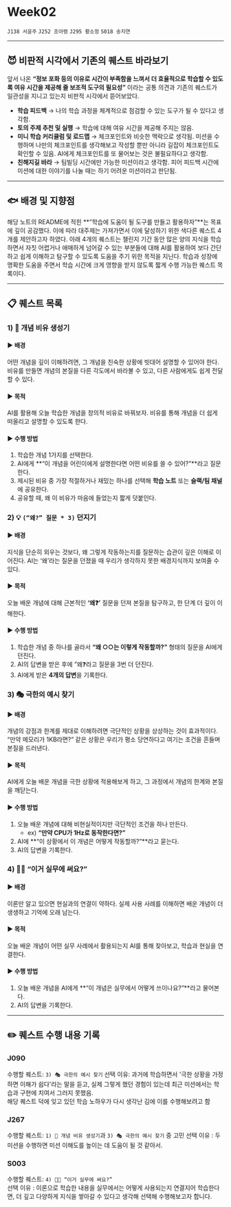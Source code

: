 # Week02

`J138 서윤주` `J252 조아령` `J295 황소정` `S018 송지연`

---
## 😈 비판적 시각에서 기존의 퀘스트 바라보기

앞서 나온 **“정보 포화 등의 이유로 시간이 부족함을 느껴서 더 효율적으로 학습할 수 있도록 여유 시간을 제공해 줄 보조적 도구의 필요성”** 이라는 공통 의견과 기존의 퀘스트가 일관성을 지니고 있는지 비판적 시각에서 뜯어보았다.

* **학습 피드백** → 나의 학습 과정을 체계적으로 점검할 수 있는 도구가 될 수 있다고 생각함.
* **토의 주제 추천 및 실행** → 학습에 대해 여유 시간을 제공해 주지는 않음.
* **미니 학습 커리큘럼 및 로드맵** → 체크포인트와 비슷한 맥락으로 생각됨. 미션을 수행하며 나만의 체크포인트를 생각해보고 작성할 뿐만 아니라 길잡이 체크포인트도 확인할 수 있음. AI에게 체크포인트를 또 물어보는 것은 불필요하다고 생각함.
* **친해지길 바라** → 팀빌딩 시간에만 가능한 미션이라고 생각함. 피어 피드백 시간에 미션에 대한 이야기를 나눌 때는 하기 어려운 미션이라고 판단됨.

---
## 🐟 배경 및 지향점
  해당 노트의 README에 적힌 **”학습에 도움이 될 도구를 만들고 활용하자”**는 목표에 깊이 공감했다. 이에 따라 대주제는 가져가면서 이에 달성하기 위한 색다른 퀘스트 4개를 제안하고자 하였다.
  아래 4개의 퀘스트는 챌린지 기간 동안 많은 양의 지식을 학습하면서 자칫 어렵거나 애매하게 넘어갈 수 있는 부분들에 대해 AI를 활용하여 보다 간단하고 쉽게 이해하고 탐구할 수 있도록 도움을 주기 위한 목적을 지닌다.
   학습과 성장에 명확한 도움을 주면서 학습 시간에 크게 영향을 받지 않도록 짧게 수행 가능한 퀘스트 목록이다.

---

## 📋 퀘스트 목록
### 1) 🎨 개념 비유 생성기
#### ▶︎ 배경
어떤 개념을 깊이 이해하려면, 그 개념을 친숙한 상황에 빗대어 설명할 수 있어야 한다. 비유를 만들면 개념의 본질을 다른 각도에서 바라볼 수 있고, 다른 사람에게도 쉽게 전달할 수 있다.
#### ▶︎ 목적
AI를 활용해 오늘 학습한 개념을 창의적 비유로 바꿔보자. 비유를 통해 개념을 더 쉽게 떠올리고 설명할 수 있도록 한다.
#### ▶︎ 수행 방법
1) 학습한 개념 1가지를 선택한다.
2) AI에게 **“이 개념을 어린이에게 설명한다면 어떤 비유를 쓸 수 있어?”**라고 질문한다.
3) 제시된 비유 중 가장 적절하거나 재밌는 하나를 선택해 **학습 노트** 또는 **슬랙/팀 채널**에 공유한다.
4) 공유할 때, 왜 이 비유가 마음에 들었는지 짧게 덧붙인다.

### 2) 💡 `(“왜?” 질문 * 3)` 던지기
#### ▶︎ 배경
지식을 단순히 외우는 것보다, 왜 그렇게 작동하는지를 질문하는 습관이 깊은 이해로 이어진다. AI는 ‘왜’라는 질문을 던졌을 때 우리가 생각하지 못한 배경지식까지 보여줄 수 있다.
#### ▶︎ 목적
오늘 배운 개념에 대해 근본적인 **‘왜❓’** 질문을 던져 본질을 탐구하고, 한 단계 더 깊이 이해한다.
#### ▶︎ 수행 방법
1) 학습한 개념 중 하나를 골라서 **“왜 ○○는 이렇게 작동할까?”** 형태의 질문을 AI에게 던진다.
2) AI의 답변을 받은 후에 ”왜❓라고 질문을 3번 더 던진다.
3) AI에게 받은 **4개의 답변**을 기록한다.

### 3) 🎭 극한의 예시 찾기
#### ▶︎ 배경
개념의 강점과 한계를 제대로 이해하려면 극단적인 상황을 상상하는 것이 효과적이다. “만약 메모리가 1KB라면?” 같은 상황은 우리가 평소 당연하다고 여기는 조건을 흔들며 본질을 드러낸다.
#### ▶︎ 목적
AI에게 오늘 배운 개념을 극한 상황에 적용해보게 하고, 그 과정에서 개념의 한계와 본질을 깨닫는다.
#### ▶︎ 수행 방법
1) 오늘 배운 개념에 대해 비현실적이지만 극단적인 조건을 하나 만든다.
   * ex) **“만약 CPU가 1Hz로 동작한다면?”**
2) AI에 **“이 상황에서 이 개념은 어떻게 작동할까?”**라고 묻는다.
3) AI의 답변을 기록한다.

### 4) 🧑‍🔬 “이거 실무에 써요?”
#### ▶︎ 배경
이론만 알고 있으면 현실과의 연결이 약하다. 실제 사용 사례를 이해하면 배운 개념이 더 생생하고 기억에 오래 남는다.
#### ▶︎ 목적
오늘 배운 개념이 어떤 실무 사례에서 활용되는지 AI를 통해 찾아보고, 학습과 현실을 연결한다.
#### ▶︎ 수행 방법
1) 오늘 배운 개념을 AI에게 **“이 개념은 실무에서 어떻게 쓰이나요?”**라고 물어본다.
2) AI의 답변을 기록한다.

---
## ✏️ 퀘스트 수행 내용 기록
### J090
수행할 퀘스트: `3) 🎭 극한의 예시 찾기`
선택 이유: 과거에 학습하면서 '극한 상황을 가정하면 이해가 쉽다'라는 말을 듣고, 실제 그렇게 했던 경험이 있는데 최근 미션에서는 학습과 구현에 치여서 그러지 못했음.   
해당 퀘스트 덕에 잊고 있던 학습 노하우가 다시 생각난 김에 이를 수행해보려고 함
### J267
수행할 퀘스트: `1) 🎨 개념 비유 생성기`과 `3) 🎭 극한의 예시 찾기` 중 고민
선택 이유 : 두 미션을 수행하면 미션 이해도를 높이는 데 도움이 될 것 같아서.
### S003
수행할 퀘스트: `4) 🧑‍🔬 “이거 실무에 써요?”`   
선택 이유 : 이론으로 학습한 내용을 실무에서는 어떻게 사용되는지 연결지어 학습한다면, 더 깊고 다양하게 지식을 쌓아갈 수 있다고 생각해 
선택해 수행해보고자 합니다.


